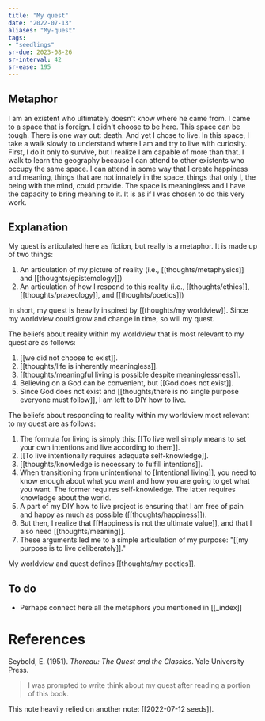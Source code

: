 ```yaml
---
title: "My quest"
date: "2022-07-13"
aliases: "My-quest"
tags:
- "seedlings"
sr-due: 2023-08-26
sr-interval: 42
sr-ease: 195
---
```


## Metaphor

I am an existent who ultimately doesn't know where he came from. I came to a space that is foreign. I didn't choose to be here. This space can be tough. There is one way out: death. And yet I chose to live. In this space, I take a walk slowly to understand where I am and try to live with curiosity. First, I do it only to survive, but I realize I am capable of more than that. I walk to learn the geography because I can attend to other existents who occupy the same space. I can attend in some way that I create happiness and meaning, things that are not innately in the space, things that only I, the being with the mind, could provide. The space is meaningless and I have the capacity to bring meaning to it. It is as if I was chosen to do this very work.

## Explanation

My quest is articulated here as fiction, but really is a metaphor. It is made up of two things:
1. An articulation of my picture of reality (i.e., [[thoughts/metaphysics]] and [[thoughts/epistemology]])
2. An articulation of how I respond to this reality (i.e., [[thoughts/ethics]], [[thoughts/praxeology]], and [[thoughts/poetics]])

In short, my quest is heavily inspired by [[thoughts/my worldview]]. Since my worldview could grow and change in time, so will my quest.

The beliefs about reality within my worldview that is most relevant to my quest are as follows:
1. [[we did not choose to exist]].
2. [[thoughts/life is inherently meaningless]].
3. [[thoughts/meaningful living is possible despite meaninglessness]].
4. Believing on a God can be convenient, but [[God does not exist]].
5. Since God does not exist and [[thoughts/there is no single purpose everyone must follow]], I am left to DIY how to live.

The beliefs about responding to reality within my worldview most relevant to my quest are as follows:
1. The formula for living is simply this: [[To live well simply means to set your own intentions and live according to them]].
2. [[To live intentionally requires adequate self-knowledge]].
3. [[thoughts/knowledge is necessary to fulfill intentions]].
4. When transitioning from unintentional to [Intentional living]], you need to know enough about what you want and how you are going to get what you want. The former requires self-knowledge. The latter requires knowledge about the world.
5. A part of my DIY how to live project is ensuring that I am free of pain and happy as much as possible ([[thoughts/happiness]]).
6. But then, I realize that [[Happiness is not the ultimate value]], and that I also need [[thoughts/meaning]].
7. These arguments led me to a simple articulation of my purpose: "[[my purpose is to live deliberately]]."

My worldview and quest defines [[thoughts/my poetics]].

## To do
- Perhaps connect here all the metaphors you mentioned in [[_index]]

# References

Seybold, E. (1951). _Thoreau: The Quest and the Classics_. Yale University Press.
>I was prompted to write think about my quest after reading a portion of this book.

This note heavily relied on another note: [[2022-07-12 seeds]].
